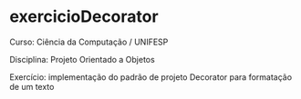 # exercicioDecorator

Curso: Ciência da Computação / UNIFESP

Disciplina: Projeto Orientado a Objetos

Exercício: implementação do padrão de projeto Decorator para formatação de um texto

